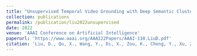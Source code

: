 ```yaml
---
title: "Unsupervised Temporal Video Grounding with Deep Semantic Clustering"
collection: publications
permalink: /publication/liu2022unsupervised
date: 2022
venue: 'AAAI Conference on Artificial Intelligence'
paperurl: 'https://www.aaai.org/AAAI22Papers/AAAI-110.LiuD.pdf'
citation: 'Liu, D., Qu, X., Wang, Y., Di, X., Zou, K., Cheng, Y., Xu, Z. and Zhou, P. (2022) “Unsupervised Temporal Video Grounding with Deep Semantic Clustering”, Proceedings of the AAAI Conference on Artificial Intelligence, 36(2), pp. 1683-1691. doi: 10.1609/aaai.v36i2.20060.'
---
```

